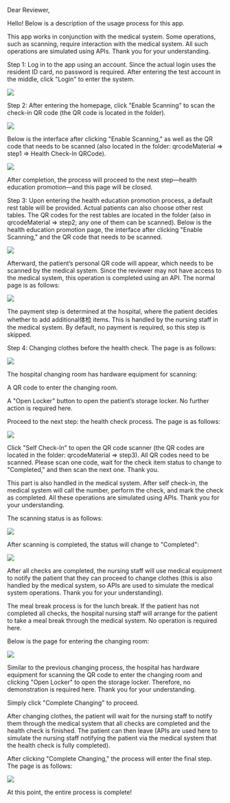 Dear Reviewer,

Hello! Below is a description of the usage process for this app.

This app works in conjunction with the medical system. Some operations, such as scanning, require interaction with the medical system. All such operations are simulated using APIs. Thank you for your understanding.

Step 1:
Log in to the app using an account. Since the actual login uses the resident ID card, no password is required.
After entering the test account in the middle, click "Login" to enter the system.


![](images/en/step1.jpg)

Step 2:
After entering the homepage, click "Enable Scanning" to scan the check-in QR code (the QR code is located in the folder).


![](images/en/step2.jpg)


Below is the interface after clicking "Enable Scanning," as well as the QR code that needs to be scanned (also located in the folder: qrcodeMaterial => step1 => Health Check-In QRCode).


![](images/en/checkIn.jpg)

After completion, the process will proceed to the next step—health education promotion—and this page will be closed.

Step 3:
Upon entering the health education promotion process, a default rest table will be provided. Actual patients can also choose other rest tables. The QR codes for the rest tables are located in the folder (also in qrcodeMaterial => step2; any one of them can be scanned).
Below is the health education promotion page, the interface after clicking "Enable Scanning," and the QR code that needs to be scanned.


![](images/en/propaganda.jpg)


Afterward, the patient’s personal QR code will appear, which needs to be scanned by the medical system. Since the reviewer may not have access to the medical system, this operation is completed using an API.
The normal page is as follows:


![](./images/propaganda-3.jpg)


The payment step is determined at the hospital, where the patient decides whether to add additional体检 items. This is handled by the nursing staff in the medical system. By default, no payment is required, so this step is skipped.

Step 4:
Changing clothes before the health check. The page is as follows:


![](images/en/changing%20clothes.jpg)


The hospital changing room has hardware equipment for scanning:

A QR code to enter the changing room.

A "Open Locker" button to open the patient’s storage locker.
No further action is required here.

Proceed to the next step: the health check process.
The page is as follows:


![](images/en/health%20check.jpg)


Click "Self Check-In" to open the QR code scanner (the QR codes are located in the folder: qrcodeMaterial => step3). All QR codes need to be scanned. Please scan one code, wait for the check item status to change to "Completed," and then scan the next one. Thank you.


This part is also handled in the medical system. After self check-in, the medical system will call the number, perform the check, and mark the check as completed. All these operations are simulated using APIs. Thank you for your understanding.


The scanning status is as follows:


![](images/en/health%20check%2520report.jpg)


After scanning is completed, the status will change to "Completed":


![](images/en/Check%20completed.jpg)


After all checks are completed, the nursing staff will use medical equipment to notify the patient that they can proceed to change clothes (this is also handled by the medical system, so APIs are used to simulate the medical system operations. Thank you for your understanding).

The meal break process is for the lunch break. If the patient has not completed all checks, the hospital nursing staff will arrange for the patient to take a meal break through the medical system. No operation is required here.

Below is the page for entering the changing room:


![](images/en/changing%20clothes%2520end.jpg)


Similar to the previous changing process, the hospital has hardware equipment for scanning the QR code to enter the changing room and clicking "Open Locker" to open the storage locker. Therefore, no demonstration is required here. Thank you for your understanding.


Simply click "Complete Changing" to proceed.


After changing clothes, the patient will wait for the nursing staff to notify them through the medical system that all checks are completed and the health check is finished. The patient can then leave (APIs are used here to simulate the nursing staff notifying the patient via the medical system that the health check is fully completed).


After clicking "Complete Changing," the process will enter the final step. The page is as follows:


![](images/en/end.jpg)


At this point, the entire process is complete!
